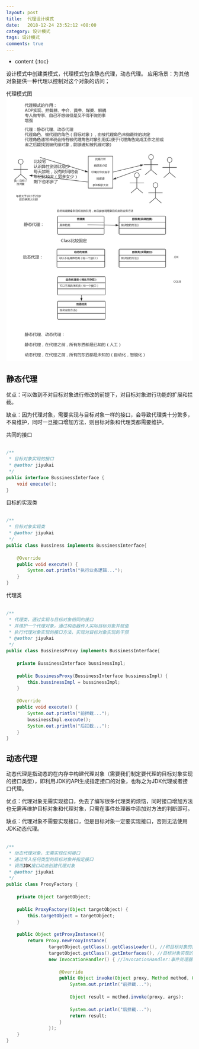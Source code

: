 ```yaml
---
layout: post
title:  代理设计模式
date:   2018-12-24 23:52:12 +08:00
category: 设计模式
tags: 设计模式
comments: true
---
```


* content
{:toc}

设计模式中创建类模式，代理模式包含静态代理，动态代理。
应用场景：为其他对象提供一种代理以控制对这个对象的访问；
















代理模式图
![模式图](https://raw.githubusercontent.com/qiuyadongsite/qiuyadongsite.github.io/master/_posts/images/porxy.png)

## 静态代理

优点：可以做到不对目标对象进行修改的前提下，对目标对象进行功能的扩展和拦截。

缺点：因为代理对象，需要实现与目标对象一样的接口，会导致代理类十分繁多，不易维护，同时一旦接口增加方法，则目标对象和代理类都需要维护。

共同的接口

```java

/**
 * 目标对象实现的接口
 * @author jiyukai
 */
public interface BussinessInterface {
    void execute();
}

```

目标的实现类

```java

/**
 * 目标对象实现类
 * @author jiyukai
 */
public class Bussiness implements BussinessInterface{

    @Override
    public void execute() {
        System.out.println("执行业务逻辑...");
    }
}

```

代理类

```java

/**
 * 代理类，通过实现与目标对象相同的接口
 * 并维护一个代理对象，通过构造器传入实际目标对象并赋值
 * 执行代理对象实现的接口方法，实现对目标对象实现的干预
 * @author jiyukai
 */
public class BussinessProxy implements BussinessInterface{

    private BussinessInterface bussinessImpl;

    public BussinessProxy(BussinessInterface bussinessImpl) {
        this.bussinessImpl = bussinessImpl;
    }

    @Override
    public void execute() {
        System.out.println("前拦截...");
        bussinessImpl.execute();
        System.out.println("后拦截...");
    }
}

```

## 动态代理

动态代理是指动态的在内存中构建代理对象（需要我们制定要代理的目标对象实现的接口类型），即利用JDK的API生成指定接口的对象，也称之为JDK代理或者接口代理。

优点：代理对象无需实现接口，免去了编写很多代理类的烦恼，同时接口增加方法也无需再维护目标对象和代理对象，只需在事件处理器中添加对方法的判断即可。

缺点：代理对象不需要实现接口，但是目标对象一定要实现接口，否则无法使用JDK动态代理。

```java

/**
 * 动态代理对象，无需实现任何接口
 * 通过传入任何类型的目标对象并指定接口
 * 调用JDK接口动态创建代理对象
 * @author jiyukai
 */
public class ProxyFactory {

    private Object targetObject;

    public ProxyFactory(Object targetObject) {
        this.targetObject = targetObject;
    }

    public Object getProxyInstance(){
        return Proxy.newProxyInstance(
                targetObject.getClass().getClassLoader(), //和目标对象的类加载器保持一致
                targetObject.getClass().getInterfaces(), //目标对象实现的接口，因为需要根据接口动态生成对象
                new InvocationHandler() { //InvocationHandler:事件处理器，即对目标对象方法的执行

                    @Override
                    public Object invoke(Object proxy, Method method, Object[] args) throws Throwable {
                        System.out.println("前拦截...");

                        Object result = method.invoke(proxy, args);

                        System.out.println("后拦截...");
                        return result;
                    }
                });
    }
}
```
